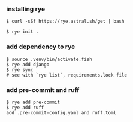 ### installing rye

```
$ curl -sSf https://rye.astral.sh/get | bash

$ rye init .
```

### add dependency to rye
```
$ source .venv/bin/activate.fish
$ rye add django
$ rye sync
# see with `rye list`, requirements.lock file
```

### add pre-commit and ruff
```
$ rye add pre-commit
$ rye add ruff
add .pre-commit-config.yaml and ruff.toml

```
